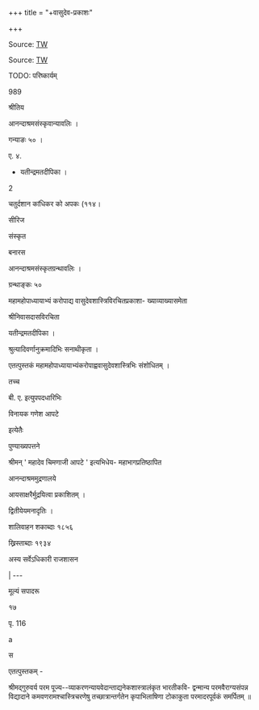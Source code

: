 +++
title = "+वासुदेव-प्रकाशः"

+++

Source: [TW](https://archive.org/details/YatindraMataDipika193450AnandaAshramSeries/page/n27/mode/1up)

Source: [TW](https://archive.org/details/YatindraMataDeepika1934AnandAshramSeries/page/%E0%A5%AE/mode/2up)

TODO: परिष्कार्यम्

989 

श्रीतिय 

आनन्दाश्रमसंस्कृवान्यावलिः । 

गन्याङः ५० । 

ए. ४. 

* यतीन्द्रमतदीपिका । 

2 

चतुर्दशान कांधिकर को अपकः (११४। 

सीरिज 

संस्कृत 

बनारस 

आनन्दाश्रमसंस्कृतग्रन्थावलिः । 

ग्रन्थाङ्कः ५० 

महामहोपाध्यायाभ्यं करोपाद्य वासुदेवशास्त्रिविरचितप्रकाशा- ख्याव्याख्यासमेता 

श्रीनिवासदासविरचिता 

यतीन्द्रमतदीपिका । 

श्रुत्यादिवर्णानुक्रमादिभिः सनाथीकृता । 

एतत्पुस्तकं 
महामहोपाध्यायाभ्यंकरोपाह्ववासुदेवशास्त्रिभिः संशोधितम् । 

तच्च 

बी. ए. इत्युपपदधारिभिः 

विनायक गणेश आपटे 

इत्येतैः 

पुण्याख्यपत्तने 

श्रीमन् ' महादेव चिमणाजी आपटे ' इत्यभिधेय- महाभागप्रतिष्ठापित 

आनन्दाश्रममुद्रणालये 

आयसाक्षरैर्मुद्रयित्वा प्रकाशितम् । 

द्वितीयेयमनादृतिः । 

शालिवाहन शकाब्दाः १८५६ 

ख्रिस्ताब्दाः १९३४ 

अस्य सर्वेऽधिकारी राजशासन 

| --- 

मूल्यं सपादरू 

१७ 

पृ. 116 

a 

स 

एतत्पुस्तकम् - 

श्रीमद्गुरुवर्य परम पूज्य--व्याकरणन्यायवेदान्ताद्यनेकशास्त्रालंकृत भारतीकवि- द्वन्मान्य परमवैराग्यसंपन्न विद्यादाने कमवणरामश्चास्त्रिचरणेषु तच्छात्रान्तर्गतेन कृपाभिलाषिणा टोकाकुता परमादरपूर्वकं समर्पितम् ॥ 
